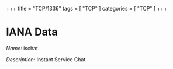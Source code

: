 +++
title = "TCP/1336"
tags = [ "TCP" ]
categories = [ "TCP" ]
+++

# IANA Data

_Name:_ ischat

_Description:_ Instant Service Chat

